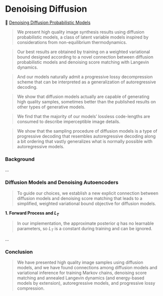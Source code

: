 # Denoising Diffusion

📜 [Denoising Diffusion Probabilistic Models](https://arxiv.org/pdf/2006.11239)

> We present high quality image synthesis results using diffusion probabilistic models, a class of latent variable models inspired by considerations from non-equilibrium thermodynamics.

> Our best results are obtained by training on a weighted variational
> bound designed according to a novel connection between diffusion probabilistic models and denoising score matching with Langevin dynamics.

> And our models naturally admit a progressive lossy decompression scheme that can be interpreted as a generalization of autoregressive decoding.

> We show that diffusion models actually are capable of generating high quality samples, sometimes better than the published results on other types of generative models.

> We find that the majority of our models’ lossless code-lengths are consumed to describe imperceptible image details.

> We show that the sampling procedure of diffusion models is a type of progressive decoding that resembles autoregressive decoding along a bit ordering that vastly generalizes what is normally possible with autoregressive models.

### Background

…

### Diffusion Models and Denoising Autoencoders

> To guide our choices, we establish a new explicit connection between diffusion models and denoising score matching that leads to a simplified, weighted variational bound objective for diffusion models.

**1. Forward Process and $L_T$**

> In our implementation, the approximate posterior $q$ has no learnable parameters, so $L_T$ is a constant during training and can be ignored.

…

### Conclusion

> We have presented high quality image samples using diffusion models, and we have found connections among diffusion models and variational inference for training Markov chains, denoising score matching and annealed Langevin dynamics (and energy-based models by extension), autoregressive models, and progressive lossy compression.
